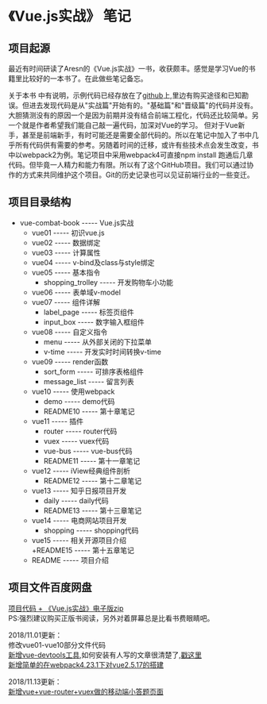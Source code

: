 # 《Vue.js实战》 笔记   

## 项目起源   
   最近有时间研读了Aresn的《Vue.js实战》一书，收获颇丰。感觉是学习Vue的书籍里比较好的一本书了。在此做些笔记备忘。   

关于本书 中有说明，示例代码已经存放在了[github](https://github.com/icarusion/vue-book)上,里边有购买途径和已知勘误。但进去发现代码是从"实战篇"开始有的。"基础篇"和"晋级篇"的代码并没有。  
大胆猜测没有的原因一个是因为前期并没有结合前端工程化，代码还比较简单。另一个就是作者希望我们能自己敲一遍代码，加深对Vue的学习。 但对于Vue新手，甚至是前端新手，有时可能还是需要全部代码的。所以在笔记中加入了书中几乎所有代码供有需要的参考。另随着时间的迁移，或许有些技术点会发生改变，书中以webpack2为例。笔记项目中采用webpack4可直接npm install 跑通后几章代码。但毕竟一人精力和能力有限。所以有了这个GitHub项目。我们可以通过协作的方式来共同维护这个项目。Git的历史记录也可以见证前端行业的一些变迁。

## 项目目录结构     
 + vue-combat-book ----- Vue.js实战   
    + vue01 ----- 初识vue.js    
    + vue02 ----- 数据绑定
    + vue03 ----- 计算属性
    + vue04 ----- v-bind及class与style绑定
    + vue05 ----- 基本指令    
        + shopping_trolley ----- 开发购物车小功能
    + vue06 ----- 表单域v-model
    + vue07 ----- 组件详解
        + label_page ----- 标签页组件  
        + input_box ----- 数字输入框组件
    + vue08 ----- 自定义指令
        + menu ----- 从外部关闭的下拉菜单
        + v-time ----- 开发实时时间转换v-time
    + vue09 ----- render函数   
        + sort_form ----- 可排序表格组件
        + message_list ----- 留言列表
    + vue10 ----- 使用webpack
        + demo ----- demo代码
        + README10 ----- 第十章笔记
    + vue11 ----- 插件
        + router ----- router代码
        + vuex ----- vuex代码
        + vue-bus ----- vue-bus代码
        + README11 ----- 第十一章笔记
    + vue12 ----- iView经典组件剖析
        + README12 ----- 第十二章笔记
    + vue13 ----- 知乎日报项目开发
        + daily ----- daily代码
        + README13 ----- 第十三章笔记
    + vue14 ----- 电商网站项目开发
        + shopping ----- shopping代码  
    + vue15 ----- 相关开源项目介绍   
        +README15 ----- 第十五章笔记
    + README ----- 项目介绍   

## 项目文件百度网盘   

[项目代码 + 《Vue.js实战》电子版zip](https://pan.baidu.com/s/1tSWJceedc27EnfET5IX_xg)   
PS:强烈建议购买正版书阅读，另外对着屏幕总是比看书费眼睛吧。   

2018/11.01更新：     
修改vue01-vue10部分文件代码            
[新增vue-devtools工具](https://pan.baidu.com/s/1tSWJceedc27EnfET5IX_xg),如何安装有人写的文章很清楚了,[戳这里](https://segmentfault.com/a/1190000009682735)     
[新增简单的在webpack4.23.1下对vue2.5.17的搭建](https://github.com/zyf711/webpack-quick)       

2018/11.13更新：            
[新增vue+vue-router+vuex做的移动端小答题页面](https://github.com/zyf711/vue2-answer)           





















